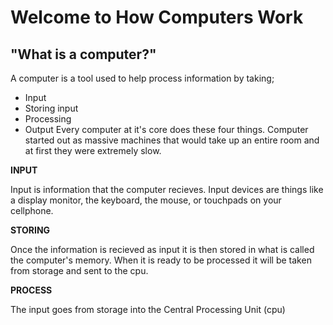 # Welcome to How Computers Work

## "What is a computer?"

A computer is a tool used to help process information by taking;
- Input
- Storing input
- Processing
- Output
Every computer at it's core does these four things. Computer started out as massive machines that would take up an entire room and at first they were extremely slow.

**INPUT**

Input is information that the computer recieves. Input devices are things like a display monitor, the keyboard, the mouse, or touchpads on your cellphone. 

**STORING**

Once the information is recieved as input it is then stored in what is called the computer's memory. When it is ready to be processed it will be taken from storage and sent to the cpu.

**PROCESS**

The input goes from storage into the Central Processing Unit (cpu)